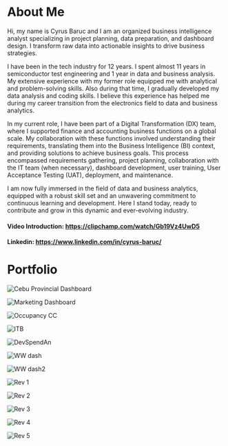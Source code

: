 # About Me
Hi, my name is Cyrus Baruc and I am an organized business intelligence analyst specializing in project planning, data preparation, and dashboard design. I transform raw data into actionable insights to drive business strategies.

I have been in the tech industry for 12 years. I spent almost 11 years in semiconductor test engineering and 1 year in data and business analysis. My extensive experience with my former role equipped me with analytical and problem-solving skills. Also during that time, I gradually developed my data analysis and coding skills. I believe this experience has helped me during my career transition from the electronics field to data and business analytics. 

In my current role, I have been part of a Digital Transformation (DX) team, where I supported finance and accounting business functions on a global scale. My collaboration with these functions involved understanding their requirements, translating them into the Business Intelligence (BI) context, and providing solutions to achieve business goals. This process encompassed requirements gathering, project planning, collaboration with the IT team (when necessary), dashboard development, user training, User Acceptance Testing (UAT), deployment, and maintenance.

I am now fully immersed in the field of data and business analytics, equipped with a robust skill set and an unwavering commitment to continuous learning and development. Here I stand today, ready to contribute and grow in this dynamic and ever-evolving industry.

#### Video Introduction: https://clipchamp.com/watch/Gb19Vz4UwD5
#### Linkedin: https://www.linkedin.com/in/cyrus-baruc/

# Portfolio

![Cebu Provincial Dashboard](https://github.com/greatcyan/Analytics-portfolio/assets/95137493/3a2aa085-7a10-44b0-bbc1-11ff298a0033)


![Marketing Dashboard](https://github.com/greatcyan/Analytics-portfolio/assets/95137493/3dbcd6cf-374d-4903-aeed-1f1d686a993e)


![Occupancy CC](https://github.com/greatcyan/Analytics-portfolio/assets/95137493/4a09ff21-b86f-4bc0-b2f8-d108f9d07797)


![ITB](https://github.com/greatcyan/Analytics-portfolio/assets/95137493/591b53be-a001-4780-842e-9a1414a242b1)


![DevSpendAn](https://github.com/greatcyan/Analytics-portfolio/assets/95137493/a337a2ed-b017-491d-b53a-524d0f65176b)


![WW dash](https://github.com/greatcyan/Analytics-portfolio/assets/95137493/62712d5a-8184-43e1-949d-980989f57f04)


![WW dash2](https://github.com/greatcyan/Analytics-portfolio/assets/95137493/486825a7-df03-4440-bb01-d1e87001f055)


![Rev 1](https://github.com/greatcyan/Analytics-portfolio/assets/95137493/045eb9b3-ebeb-4d1b-9797-200b1160fe35)


![Rev 2](https://github.com/greatcyan/Analytics-portfolio/assets/95137493/c7731976-4424-4e9d-878d-ec5cf38a9fb7)


![Rev 3](https://github.com/greatcyan/Analytics-portfolio/assets/95137493/7c34b664-ac16-4f42-8211-806cb14dd1de)


![Rev 4](https://github.com/greatcyan/Analytics-portfolio/assets/95137493/08c93d53-992b-4dd4-80db-691aa69353fc)


![Rev 5](https://github.com/greatcyan/Analytics-portfolio/assets/95137493/142dad7b-f8d0-4a0b-bf5d-c349416e3005)










